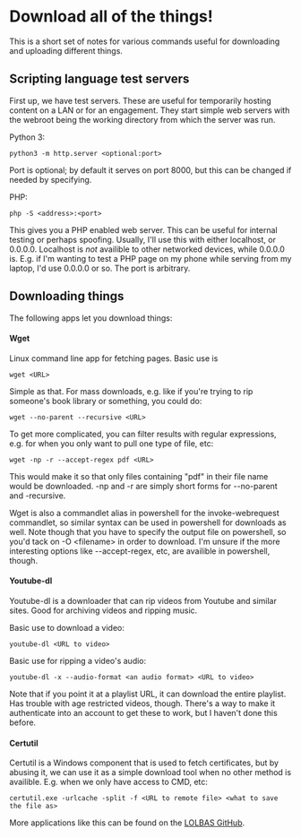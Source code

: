 Download all of the things!
===========================

This is a short set of notes for various commands useful for downloading and uploading different things.

Scripting language test servers
-------------------------------

First up, we have test servers. These are useful for temporarily hosting content on a LAN or for an engagement. They start simple web servers with the webroot being the working directory from which the server was run.

Python 3:

```
python3 -m http.server <optional:port>

```

Port is optional; by default it serves on port 8000, but this can be changed if needed by specifying.

PHP:

```
php -S <address>:<port>

```

This gives you a PHP enabled web server. This can be useful for internal testing or perhaps spoofing. Usually, I'll use this with either localhost, or 0.0.0.0. Localhost is *not* availible to other networked devices, while 0.0.0.0 is. E.g. if I'm wanting to test a PHP page on my phone while serving from my laptop, I'd use 0.0.0.0 or so. The port is arbitrary.

Downloading things
------------------

The following apps let you download things:

#### Wget

Linux command line app for fetching pages. Basic use is

```
wget <URL> 

```

Simple as that. For mass downloads, e.g. like if you're trying to rip someone's book library or something, you could do:

```
wget --no-parent --recursive <URL>

```

To get more complicated, you can filter results with regular expressions, e.g. for when you only want to pull one type of file, etc:

```
wget -np -r --accept-regex pdf <URL>

```

This would make it so that only files containing "pdf" in their file name would be downloaded. -np and -r are simply short forms for --no-parent and -recursive.

Wget is also a commandlet alias in powershell for the invoke-webrequest commandlet, so similar syntax can be used in powershell for downloads as well. Note though that you have to specify the output file on powershell, so you'd tack on -O &lt;filename&gt; in order to download. I'm unsure if the more interesting options like --accept-regex, etc, are availible in powershell, though.

#### Youtube-dl

Youtube-dl is a downloader that can rip videos from Youtube and similar sites. Good for archiving videos and ripping music.

Basic use to download a video:

```
youtube-dl <URL to video>

```

Basic use for ripping a video's audio:

```
youtube-dl -x --audio-format <an audio format> <URL to video>

```

Note that if you point it at a playlist URL, it can download the entire playlist. Has trouble with age restricted videos, though. There's a way to make it authenticate into an account to get these to work, but I haven't done this before.

#### Certutil

Certutil is a Windows component that is used to fetch certificates, but by abusing it, we can use it as a simple download tool when no other method is availible. E.g. when we only have access to CMD, etc:

```
certutil.exe -urlcache -split -f <URL to remote file> <what to save the file as>

```

More applications like this can be found on the [LOLBAS GitHub](https://lolbas-project.github.io/#).
